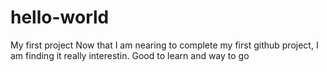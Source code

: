 # hello-world
My first project
Now that I am nearing to complete my first github project, I am finding it really interestin.
Good to learn and way to go
